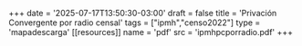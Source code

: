 +++
date = '2025-07-17T13:50:30-03:00'
draft = false
title = 'Privación Convergente por radio censal'
tags = ["ipmh","censo2022"]
type = 'mapadescarga'
[[resources]]
    name = 'pdf'
    src = 'ipmhpcporradio.pdf'
+++
